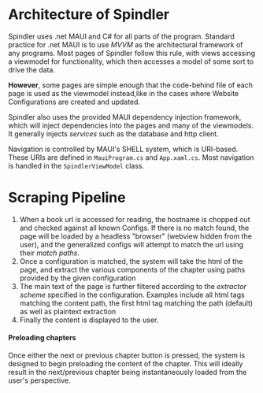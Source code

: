 # Architecture of Spindler

Spindler uses .net MAUI and C# for all parts of the program. Standard practice for .net MAUI is to use *MVVM* as the architectural framework of any programs. Most pages of Spindler follow this rule, with views accessing a viewmodel for functionality, which then accesses a model of some sort to drive the data.

**However**, some pages are simple enough that the code-behind file of each page is used as the viewmodel instead,like in the cases where Website Configurations are created and updated.

Spindler also uses the provided MAUI dependency injection framework, which will inject dependencies into the pages and many of the viewmodels. It generally injects *services* such as the database and http client.

Navigation is controlled by MAUI's SHELL system, which is URI-based. These URIs are defined in `MauiProgram.cs` and `App.xaml.cs`. Most navigation is handled in the `SpindlerViewModel` class.

# Scraping Pipeline

1. When a book url is accessed for reading, the hostname is chopped out and checked against all known Configs. If there is no match found, the page will be loaded by a headless "browser" (webview hidden from the user), and the generalized configs will attempt to match the url using their *match paths*.
2. Once a configuration is matched, the system will take the html of the page, and extract the various components of the chapter using paths provided by the given configuration
3. The main text of the page is further filtered according to the *extractor scheme* specified in the configuration. Examples include all html tags matching the content path, the first html tag matching the path (default) as well as plaintext extraction
4. Finally the content is displayed to the user.

#### Preloading chapters
Once either the next or previous chapter button is pressed, the system is designed to begin preloading the content of the chapter. This will ideally result in the next/previous chapter being instantaneously loaded from the user's perspective. 

